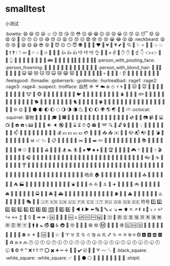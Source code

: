 # smalltest
小测试



:bowtie:	:smile:	:laughing:
:blush:	:smiley:	:relaxed:
:smirk:	:heart_eyes:	:kissing_heart:
:kissing_closed_eyes:	:flushed:	:relieved:
:satisfied:	:grin:	:wink:
:stuck_out_tongue_winking_eye:	:stuck_out_tongue_closed_eyes:	:grinning:
:kissing:	:kissing_smiling_eyes:	:stuck_out_tongue:
:sleeping:	:worried:	:frowning:
:anguished:	:open_mouth:	:grimacing:
:confused:	:hushed:	:expressionless:
:unamused:	:sweat_smile:	:sweat:
:disappointed_relieved:	:weary:	:pensive:
:disappointed:	:confounded:	:fearful:
:cold_sweat:	:persevere:	:cry:
:sob:	:joy:	:astonished:
:scream:	:neckbeard:	:tired_face:
:angry:	:rage:	:triumph:
:sleepy:	:yum:	:mask:
:sunglasses:	:dizzy_face:	:imp:
:smiling_imp:	:neutral_face:	:no_mouth:
:innocent:	:alien:	:yellow_heart:
:blue_heart:	:purple_heart:	:heart:
:green_heart:	:broken_heart:	:heartbeat:
:heartpulse:	:two_hearts:	:revolving_hearts:
:cupid:	:sparkling_heart:	:sparkles:
:star:	:star2:	:dizzy:
:boom:	:collision:	:anger:
:exclamation:	:question:	:grey_exclamation:
:grey_question:	:zzz:	:dash:
:sweat_drops:	:notes:	:musical_note:
:fire:	:hankey:	:poop:
:shit:	:+1: :+1:	:thumbsup:
:-1: :-1:	:thumbsdown:	:ok_hand:
:punch:	:facepunch:	:fist:
:v:	:wave:	:hand:
:raised_hand:	:open_hands:	:point_up:
:point_down:	:point_left:	:point_right:
:raised_hands:	:pray:	:point_up_2:
:clap:	:muscle:	:metal:
:fu:	:walking:	:runner:
:running:	:couple:	:family:
:two_men_holding_hands:	:two_women_holding_hands:	:dancer:
:dancers:	:ok_woman:	:no_good:
:information_desk_person:	:raising_hand:	:bride_with_veil:
:person_with_pouting_face:	:person_frowning:	:bow:
:couplekiss:	:couple_with_heart:	:massage:
:haircut:	:nail_care:	:boy:
:girl:	:woman:	:man:
:baby:	:older_woman:	:older_man:
:person_with_blond_hair:	:man_with_gua_pi_mao:	:man_with_turban:
:construction_worker:	:cop:	:angel:
:princess:	:smiley_cat:	:smile_cat:
:heart_eyes_cat:	:kissing_cat:	:smirk_cat:
:scream_cat:	:crying_cat_face:	:joy_cat:
:pouting_cat:	:japanese_ogre:	:japanese_goblin:
:see_no_evil:	:hear_no_evil:	:speak_no_evil:
:guardsman:	:skull:	:feet:
:lips:	:kiss:	:droplet:
:ear:	:eyes:	:nose:
:tongue:	:love_letter:	:bust_in_silhouette:
:busts_in_silhouette:	:speech_balloon:	:thought_balloon:
:feelsgood:	:finnadie:	:goberserk:
:godmode:	:hurtrealbad:	:rage1:
:rage2:	:rage3:	:rage4:
:suspect:	:trollface:
自然
:sunny:	:umbrella:	:cloud:
:snowflake:	:snowman:	:zap:
:cyclone:	:foggy:	:ocean:
:cat:	:dog:	:mouse:
:hamster:	:rabbit:	:wolf:
:frog:	:tiger:	:koala:
:bear:	:pig:	:pig_nose:
:cow:	:boar:	:monkey_face:
:monkey:	:horse:	:racehorse:
:camel:	:sheep:	:elephant:
:panda_face:	:snake:	:bird:
:baby_chick:	:hatched_chick:	:hatching_chick:
:chicken:	:penguin:	:turtle:
:bug:	:honeybee:	:ant:
:beetle:	:snail:	:octopus:
:tropical_fish:	:fish:	:whale:
:whale2:	:dolphin:	:cow2:
:ram:	:rat:	:water_buffalo:
:tiger2:	:rabbit2:	:dragon:
:goat:	:rooster:	:dog2:
:pig2:	:mouse2:	:ox:
:dragon_face:	:blowfish:	:crocodile:
:dromedary_camel:	:leopard:	:cat2:
:poodle:	:paw_prints:	:bouquet:
:cherry_blossom:	:tulip:	:four_leaf_clover:
:rose:	:sunflower:	:hibiscus:
:maple_leaf:	:leaves:	:fallen_leaf:
:herb:	:mushroom:	:cactus:
:palm_tree:	:evergreen_tree:	:deciduous_tree:
:chestnut:	:seedling:	:blossom:
:ear_of_rice:	:shell:	:globe_with_meridians:
:sun_with_face:	:full_moon_with_face:	:new_moon_with_face:
:new_moon:	:waxing_crescent_moon:	:first_quarter_moon:
:waxing_gibbous_moon:	:full_moon:	:waning_gibbous_moon:
:last_quarter_moon:	:waning_crescent_moon:	:last_quarter_moon_with_face:
:first_quarter_moon_with_face:	:moon: :moon:	:earth_africa:
:earth_americas:	:earth_asia:	:volcano:
:milky_way:	:partly_sunny:	:octocat:
:squirrel:
事物
:bamboo:	:gift_heart:	:dolls:
:school_satchel:	:mortar_board:	:flags:
:fireworks:	:sparkler:	:wind_chime:
:rice_scene:	:jack_o_lantern:	:ghost:
:santa:	:christmas_tree:	:gift:
:bell:	:no_bell:	:tanabata_tree:
:tada:	:confetti_ball:	:balloon:
:crystal_ball:	:cd:	:dvd:
:floppy_disk:	:camera:	:video_camera:
:movie_camera:	:computer:	:tv:
:iphone:	:phone:	:telephone:
:telephone_receiver:	:pager:	:fax:
:minidisc:	:vhs:	:sound:
:speaker:	:mute:	:loudspeaker:
:mega:	:hourglass:	:hourglass_flowing_sand:
:alarm_clock:	:watch:	:radio:
:satellite:	:loop:	:mag:
:mag_right:	:unlock:	:lock:
:lock_with_ink_pen:	:closed_lock_with_key:	:key:
:bulb:	:flashlight:	:high_brightness:
:low_brightness:	:electric_plug:	:battery:
:calling:	:email:	:mailbox:
:postbox:	:bath:	:bathtub:
:shower:	:toilet:	:wrench:
:nut_and_bolt:	:hammer:	:seat:
:moneybag:	:yen:	:dollar:
:pound:	:euro:	:credit_card:
:money_with_wings:	:e-mail: :e-mail:	:inbox_tray:
:outbox_tray:	:envelope:	:incoming_envelope:
:postal_horn:	:mailbox_closed:	:mailbox_with_mail:
:mailbox_with_no_mail:	:door:	:smoking:
:bomb:	:gun:	:hocho:
:pill:	:syringe:	:page_facing_up:
:page_with_curl:	:bookmark_tabs:	:bar_chart:
:chart_with_upwards_trend:	:chart_with_downwards_trend:	:scroll:
:clipboard:	:calendar:	:date:
:card_index:	:file_folder:	:open_file_folder:
:scissors:	:pushpin:	:paperclip:
:black_nib:	:pencil2:	:straight_ruler:
:triangular_ruler:	:closed_book:	:green_book:
:blue_book:	:orange_book:	:notebook:
:notebook_with_decorative_cover:	:ledger:	:books:
:bookmark:	:name_badge:	:microscope:
:telescope:	:newspaper:	:football:
:basketball:	:soccer:	:baseball:
:tennis:	:8ball:	:rugby_football:
:bowling:	:golf:	:mountain_bicyclist:
:bicyclist:	:horse_racing:	:snowboarder:
:swimmer:	:surfer:	:ski:
:spades:	:hearts:	:clubs:
:diamonds:	:gem:	:ring:
:trophy:	:musical_score:	:musical_keyboard:
:violin:	:space_invader:	:video_game:
:black_joker:	:flower_playing_cards:	:game_die:
:dart:	:mahjong:	:clapper:
:memo:	:pencil:	:book:
:art:	:microphone:	:headphones:
:trumpet:	:saxophone:	:guitar:
:shoe:	:sandal:	:high_heel:
:lipstick:	:boot:	:shirt:
:tshirt:	:necktie:	:womans_clothes:
:dress:	:running_shirt_with_sash:	:jeans:
:kimono:	:bikini:	:ribbon:
:tophat:	:crown:	:womans_hat:
:mans_shoe:	:closed_umbrella:	:briefcase:
:handbag:	:pouch:	:purse:
:eyeglasses:	:fishing_pole_and_fish:	:coffee:
:tea:	:sake:	:baby_bottle:
:beer:	:beers:	:cocktail:
:tropical_drink:	:wine_glass:	:fork_and_knife:
:pizza:	:hamburger:	:fries:
:poultry_leg:	:meat_on_bone:	:spaghetti:
:curry:	:fried_shrimp:	:bento:
:sushi:	:fish_cake:	:rice_ball:
:rice_cracker:	:rice:	:ramen:
:stew:	:oden:	:dango:
:egg:	:bread:	:doughnut:
:custard:	:icecream:	:ice_cream:
:shaved_ice:	:birthday:	:cake:
:cookie:	:chocolate_bar:	:candy:
:lollipop:	:honey_pot:	:apple:
:green_apple:	:tangerine:	:lemon:
:cherries:	:grapes:	:watermelon:
:strawberry:	:peach:	:melon:
:banana:	:pear:	:pineapple:
:sweet_potato:	:eggplant:	:tomato:
:corn:
地点
:house:	:house_with_garden:	:school:
:office:	:post_office:	:hospital:
:bank:	:convenience_store:	:love_hotel:
:hotel:	:wedding:	:church:
:department_store:	:european_post_office:	:city_sunrise:
:city_sunset:	:japanese_castle:	:european_castle:
:tent:	:factory:	:tokyo_tower:
:japan:	:mount_fuji:	:sunrise_over_mountains:
:sunrise:	:stars:	:statue_of_liberty:
:bridge_at_night:	:carousel_horse:	:rainbow:
:ferris_wheel:	:fountain:	:roller_coaster:
:ship:	:speedboat:	:boat:
:sailboat:	:rowboat:	:anchor:
:rocket:	:airplane:	:helicopter:
:steam_locomotive:	:tram:	:mountain_railway:
:bike:	:aerial_tramway:	:suspension_railway:
:mountain_cableway:	:tractor:	:blue_car:
:oncoming_automobile:	:car:	:red_car:
:taxi:	:oncoming_taxi:	:articulated_lorry:
:bus:	:oncoming_bus:	:rotating_light:
:police_car:	:oncoming_police_car:	:fire_engine:
:ambulance:	:minibus:	:truck:
:train:	:station:	:train2:
:bullettrain_front:	:bullettrain_side:	:light_rail:
:monorail:	:railway_car:	:trolleybus:
:ticket:	:fuelpump:	:vertical_traffic_light:
:traffic_light:	:warning:	:construction:
:beginner:	:atm:	:slot_machine:
:busstop:	:barber:	:hotsprings:
:checkered_flag:	:crossed_flags:	:izakaya_lantern:
:moyai:	:circus_tent:	:performing_arts:
:round_pushpin:	:triangular_flag_on_post:	:jp:
:kr:	:cn:	:us:
:fr:	:es:	:it:
:ru:	:gb:	:uk:
:de:
符号
:one:	:two:	:three:
:four:	:five:	:six:
:seven:	:eight:	:nine:
:keycap_ten:	:1234:	:zero:
:hash:	:symbols:	:arrow_backward:
:arrow_down:	:arrow_forward:	:arrow_left:
:capital_abcd:	:abcd:	:abc:
:arrow_lower_left:	:arrow_lower_right:	:arrow_right:
:arrow_up:	:arrow_upper_left:	:arrow_upper_right:
:arrow_double_down:	:arrow_double_up:	:arrow_down_small:
:arrow_heading_down:	:arrow_heading_up:	:leftwards_arrow_with_hook:
:arrow_right_hook:	:left_right_arrow:	:arrow_up_down:
:arrow_up_small:	:arrows_clockwise:	:arrows_counterclockwise:
:rewind:	:fast_forward:	:information_source:
:ok:	:twisted_rightwards_arrows:	:repeat:
:repeat_one:	:new:	:top:
:up:	:cool:	:free:
:ng:	:cinema:	:koko:
:signal_strength:	:u5272:	:u5408:
:u55b6:	:u6307:	:u6708:
:u6709:	:u6e80:	:u7121:
:u7533:	:u7a7a:	:u7981:
:sa:	:restroom:	:mens:
:womens:	:baby_symbol:	:no_smoking:
:parking:	:wheelchair:	:metro:
:baggage_claim:	:accept:	:wc:
:potable_water:	:put_litter_in_its_place:	:secret:
:congratulations:	:m:	:passport_control:
:left_luggage:	:customs:	:ideograph_advantage:
:cl:	:sos:	:id:
:no_entry_sign:	:underage:	:no_mobile_phones:
:do_not_litter:	:non-potable_water: :non-potable_water:	:no_bicycles:
:no_pedestrians:	:children_crossing:	:no_entry:
:eight_spoked_asterisk:	:eight_pointed_black_star:	:heart_decoration:
:vs:	:vibration_mode:	:mobile_phone_off:
:chart:	:currency_exchange:	:aries:
:taurus:	:gemini:	:cancer:
:leo:	:virgo:	:libra:
:scorpius:	:sagittarius:	:capricorn:
:aquarius:	:pisces:	:ophiuchus:
:six_pointed_star:	:negative_squared_cross_mark:	:a:
:b:	:ab:	:o2:
:diamond_shape_with_a_dot_inside:	:recycle:	:end:
:on:	:soon:	:clock1:
:clock130:	:clock10:	:clock1030:
:clock11:	:clock1130:	:clock12:
:clock1230:	:clock2:	:clock230:
:clock3:	:clock330:	:clock4:
:clock430:	:clock5:	:clock530:
:clock6:	:clock630:	:clock7:
:clock730:	:clock8:	:clock830:
:clock9:	:clock930:	:heavy_dollar_sign:
:copyright:	:registered:	:tm:
:x:	:heavy_exclamation_mark:	:bangbang:
:interrobang:	:o:	:heavy_multiplication_x:
:heavy_plus_sign:	:heavy_minus_sign:	:heavy_division_sign:
:white_flower:	:100:	:heavy_check_mark:
:ballot_box_with_check:	:radio_button:	:link:
:curly_loop:	:wavy_dash:	:part_alternation_mark:
:trident:	:black_square:	:white_square: :white_square:
:white_check_mark:	:black_square_button:	:white_square_button:
:black_circle:	:white_circle:	:red_circle:
:large_blue_circle:	:large_blue_diamond:	:large_orange_diamond:
:small_blue_diamond:	:small_orange_diamond:	:small_red_triangle:
:small_red_triangle_down:	:shipit:
